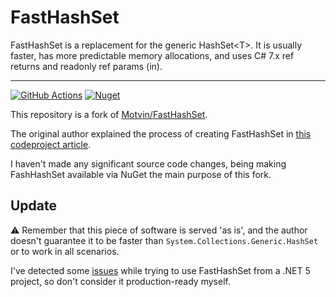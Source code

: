 # FastHashSet

FastHashSet is a replacement for the generic HashSet&lt;T>.  It is usually faster, has more predictable memory allocations, and uses C# 7.x ref returns and readonly ref params (in).

-----

[![GitHub Actions][githubactionslogo]][githubactionslink]
[![Nuget][nugetlogo]][nugetlink]

This repository is a fork of [Motvin/FastHashSet](https://github.com/Motvin/FastHashSet).

The original author explained the process of creating FastHashSet in [this codeproject article](https://www.codeproject.com/Articles/1280633/Creating-a-Faster-HashSet-for-NET).

I haven't made any significant source code changes, being making FashHashSet available via NuGet the main purpose of this fork.

## Update

⚠️ Remember that this piece of software is served 'as is', and the author doesn't guarantee it to be faster than `System.Collections.Generic.HashSet` or to work in all scenarios.

I've detected some [issues](https://github.com/eduherminio/FastHashSet/issues) while trying to use FastHashSet from a .NET 5 project, so don't consider it production-ready myself.

[githubactionslogo]: https://github.com/eduherminio/FastHashSet/workflows/CI/badge.svg
[githubactionslink]: https://github.com/eduherminio/FastHashSet/actions?query=workflow%3ACI
[nugetlogo]: https://img.shields.io/nuget/v/FastHashSet.svg?style=flat-square&label=nuget
[nugetlink]: https://www.nuget.org/packages/FastHashSet
